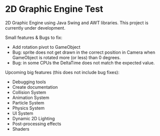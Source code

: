 
# 2D Graphic Engine Test
2D Graphic Engine using Java Swing and AWT libraries.
This project is currently under development.

Small features & Bugs to fix:
- Add rotation pivot to GameObject
- Bug: sprite does not get drawn in the correct position in Camera when GameObject is rotated more (or less) than 0 degrees.
- Bug: in some CPUs the DeltaTime does not match the expected value.

Upcoming big features (this does not include bug fixes):
- Debugging tools
- Create documentation
- Collision System
- Animation System
- Particle System
- Physics System
- UI System
- Dynamic 2D Lighting
- Post-processing effects
- Shaders

